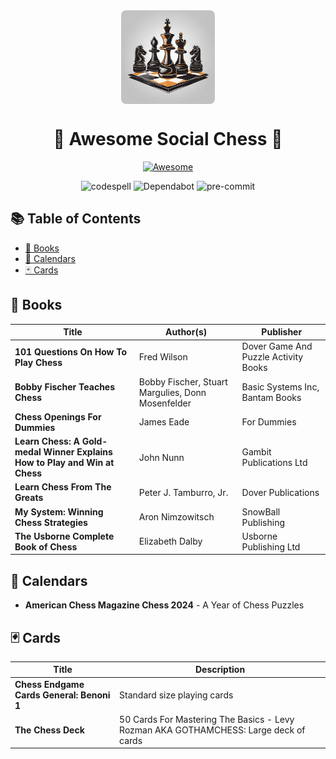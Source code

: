 <div align="center">

  <img src="./assets/social-chess-logo.png" alt="Awesome Social Chess Logo" width="150" style="display:block; margin:auto; border-radius:8px;">

# 🎉 Awesome Social Chess 🎉

[![Awesome](https://cdn.rawgit.com/sindresorhus/awesome/d7305f38d29fed78fa85652e3a63e154dd8e8829/media/badge.svg)](https://github.com/sindresorhus/awesome)

![codespell](https://img.shields.io/badge/codespell-enabled-brightgreen)
![Dependabot](https://img.shields.io/badge/Dependabot-enabled-brightgreen)
![pre-commit](https://img.shields.io/badge/pre--commit-enabled-brightgreen)

</div>

## 📚 Table of Contents

- [📖 Books](#books)
- [📅 Calendars](#calendars)
- [🃏 Cards](#cards)

## 📖 Books

| Title                                                               | Author(s)                                 | Publisher                         |
|---------------------------------------------------------------------|-------------------------------------------|-----------------------------------|
| **101 Questions On How To Play Chess**                              | Fred Wilson                               | Dover Game And Puzzle Activity Books |
| **Bobby Fischer Teaches Chess**                                     | Bobby Fischer, Stuart Margulies, Donn Mosenfelder | Basic Systems Inc, Bantam Books |
| **Chess Openings For Dummies**                                      | James Eade                                | For Dummies                       |
| **Learn Chess: A Gold-medal Winner Explains How to Play and Win at Chess** | John Nunn                                 | Gambit Publications Ltd           |
| **Learn Chess From The Greats**                                     | Peter J. Tamburro, Jr.                    | Dover Publications                |
| **My System: Winning Chess Strategies**                             | Aron Nimzowitsch                          | SnowBall Publishing               |
| **The Usborne Complete Book of Chess**                              | Elizabeth Dalby                           | Usborne Publishing Ltd            |

## 📅 Calendars

- **American Chess Magazine Chess 2024** - A Year of Chess Puzzles

## 🃏 Cards

| Title                                                               | Description                               |
|---------------------------------------------------------------------|-------------------------------------------|
| **Chess Endgame Cards General: Benoni 1**                           | Standard size playing cards               |
| **The Chess Deck**                                                  | 50 Cards For Mastering The Basics - Levy Rozman AKA GOTHAMCHESS: Large deck of cards |
